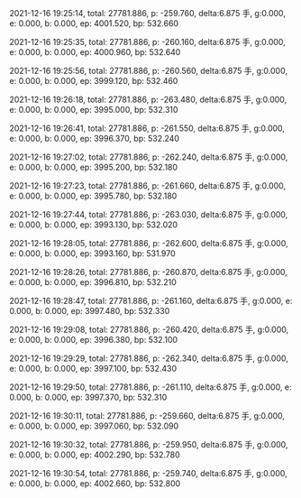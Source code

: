2021-12-16 19:25:14, total: 27781.886, p: -259.760, delta:6.875 手, g:0.000, e: 0.000, b: 0.000, ep: 4001.520, bp: 532.660

2021-12-16 19:25:35, total: 27781.886, p: -260.160, delta:6.875 手, g:0.000, e: 0.000, b: 0.000, ep: 4000.960, bp: 532.640

2021-12-16 19:25:56, total: 27781.886, p: -260.560, delta:6.875 手, g:0.000, e: 0.000, b: 0.000, ep: 3999.120, bp: 532.460

2021-12-16 19:26:18, total: 27781.886, p: -263.480, delta:6.875 手, g:0.000, e: 0.000, b: 0.000, ep: 3995.000, bp: 532.310

2021-12-16 19:26:41, total: 27781.886, p: -261.550, delta:6.875 手, g:0.000, e: 0.000, b: 0.000, ep: 3996.370, bp: 532.240

2021-12-16 19:27:02, total: 27781.886, p: -262.240, delta:6.875 手, g:0.000, e: 0.000, b: 0.000, ep: 3995.200, bp: 532.180

2021-12-16 19:27:23, total: 27781.886, p: -261.660, delta:6.875 手, g:0.000, e: 0.000, b: 0.000, ep: 3995.780, bp: 532.180

2021-12-16 19:27:44, total: 27781.886, p: -263.030, delta:6.875 手, g:0.000, e: 0.000, b: 0.000, ep: 3993.130, bp: 532.020

2021-12-16 19:28:05, total: 27781.886, p: -262.600, delta:6.875 手, g:0.000, e: 0.000, b: 0.000, ep: 3993.160, bp: 531.970

2021-12-16 19:28:26, total: 27781.886, p: -260.870, delta:6.875 手, g:0.000, e: 0.000, b: 0.000, ep: 3996.810, bp: 532.210

2021-12-16 19:28:47, total: 27781.886, p: -261.160, delta:6.875 手, g:0.000, e: 0.000, b: 0.000, ep: 3997.480, bp: 532.330

2021-12-16 19:29:08, total: 27781.886, p: -260.420, delta:6.875 手, g:0.000, e: 0.000, b: 0.000, ep: 3996.380, bp: 532.100

2021-12-16 19:29:29, total: 27781.886, p: -262.340, delta:6.875 手, g:0.000, e: 0.000, b: 0.000, ep: 3997.100, bp: 532.430

2021-12-16 19:29:50, total: 27781.886, p: -261.110, delta:6.875 手, g:0.000, e: 0.000, b: 0.000, ep: 3997.370, bp: 532.310

2021-12-16 19:30:11, total: 27781.886, p: -259.660, delta:6.875 手, g:0.000, e: 0.000, b: 0.000, ep: 3997.060, bp: 532.090

2021-12-16 19:30:32, total: 27781.886, p: -259.950, delta:6.875 手, g:0.000, e: 0.000, b: 0.000, ep: 4002.290, bp: 532.780

2021-12-16 19:30:54, total: 27781.886, p: -259.740, delta:6.875 手, g:0.000, e: 0.000, b: 0.000, ep: 4002.660, bp: 532.800